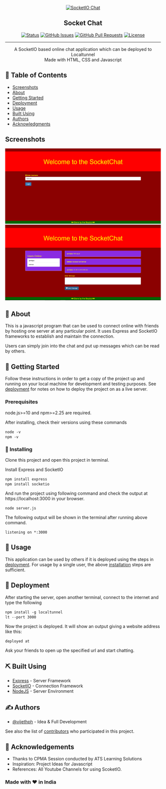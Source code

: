 <p align="center">
  <a href="" rel="noopener">
 <img width=200px height=200px src="https://i.imgur.com/6wj0hh6.jpg" alt="SocketIO Chat"></a>
</p>

<h2 align="center">Socket Chat</h2>

<div align="center">

  [![Status](https://img.shields.io/badge/status-active-success.svg)]() 
  [![GitHub Issues](https://img.shields.io/github/issues/kylelobo/The-Documentation-Compendium.svg)](https://github.com/kylelobo/The-Documentation-Compendium/issues)
  [![GitHub Pull Requests](https://img.shields.io/github/issues-pr/kylelobo/The-Documentation-Compendium.svg)](https://github.com/kylelobo/The-Documentation-Compendium/pulls)
  [![License](https://img.shields.io/badge/license-MIT-blue.svg)](/LICENSE)

</div>

---

<p align="center"> A SocketIO based online chat application which can be deployed to Localtunnel
    <br> Made with HTML, CSS and Javascript
</p>

## 📝 Table of Contents
- [Screenshots](#screenshots)
- [About](#about)
- [Getting Started](#getting_started)
- [Deployment](#deployment)
- [Usage](#usage)
- [Built Using](#built_using)
- [Authors](#authors)
- [Acknowledgments](#acknowledgement)

## Screenshots <a name="screenshots"></a>
![Login page](img/login.jpg "Login Screen")
![Chat Page](img/chatting.jpg "Chatting Screen")

## 🧐 About <a name = "about"></a>
This is a javascript program that can be used to connect online with friends by hosting one server at any particular point. It uses Express and SocketIO frameworks to establish and maintain the connection.

Users can simply join into the chat and put up messages which can be read by others.

## 🏁 Getting Started <a name = "getting_started"></a>
Follow these instructions in order to get a copy of the project up and running on your local machine for development and testing purposes. See [deployment](#deployment) for notes on how to deploy the project on as a live server.

### Prerequisites
node.js>=10 and npm>=2.25 are required. 

After installing, check their versions using these commands

```
node -v
npm -v
```

### 🧱 Installing <a name="installing"></a>
Clone this project and open this project in terminal.

Install Express and SocketIO

```
npm install express
npm install socketio
```

And run the project using following command and check the output at https://localhost:3000 in your browser.

```
node server.js
```

The following output will be shown in the terminal after running above command.

```
listening on *:3000
```

<!--## 🔧 Running the tests <a name = "tests"></a>
Explain how to run the automated tests for this system.

### Break down into end to end tests
Explain what these tests test and why

```
Give an example
```

### And coding style tests
Explain what these tests test and why

```
Give an example
```
-->

## 🎈 Usage <a name="usage"></a>
This application can be used by others if it is deployed using the steps in [deployment](#deployment). For usage by a single user, the above [installation](#installing) steps are sufficient. 

## 🚀 Deployment <a name = "deployment"></a>
After starting the server, open another terminal, connect to the internet and type the following

```
npm install -g localtunnel
lt --port 3000
```
Now the project is deployed. It will show an output giving a website address like this:
```
deployed at
```
Ask your friends to open up the specified url and start chatting.

## ⛏️ Built Using <a name = "built_using"></a>
- [Express](https://expressjs.com/) - Server Framework
- [SocketIO](https://socketio.com/) - Connection Framework
- [NodeJS](https://nodejs.org/en/) - Server Environment

## ✍️ Authors <a name = "authors"></a>
- [@vijethph](https://github.com/vijeth) - Idea & Full Development

See also the list of [contributors](https://github.com/vijethph/) who participated in this project.

## 🎉 Acknowledgements <a name = "acknowledgement"></a>
- Thanks to CPMA Session conducted by ATS Learning Solutions 
- Inspiration: Project Ideas for Javascript
- References: All Youtube Channels for using ScoketIO.


### Made with ❤ in India 